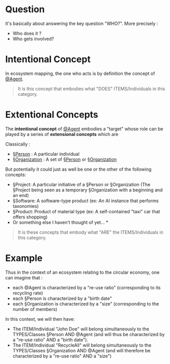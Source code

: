 Question
==
It's basically about answering the key question "WHO?". More precisely :
* Who does it ?
* Who gets involved?

Intentional Concept
==
In ecosystem mapping, the one who acts is by definition the concept of <a href="https://github.com/iPlumb3r/EcosystemMapping/blob/master/1_Semantic/Conceptionary/%40Agent.md">@Agent</a>.

> It is this concept that embodies what "DOES" ITEMS/Individuals in this category.

Extentional Concepts
==
The __intentional concept__ of <a href="https://github.com/iPlumb3r/EcosystemMapping/blob/master/1_Semantic/Conceptionary/%40Agent.md">@Agent</a> embodies a "target" whose role can be played by a series of __extensional concepts__ which are 

Classically :
* <a href="https://github.com/iPlumb3r/EcosystemMappingModel/blob/master/1_Semantic/Conceptionary/%C2%A7Person.md">§Person</a> : A particular individual
* <a href="https://github.com/iPlumb3r/EcosystemMappingModel/blob/master/1_Semantic/Conceptionary/%C2%A7Organization.md">§Organization</a> : A set of <a href="https://github.com/iPlumb3r/EcosystemMappingModel/blob/master/1_Semantic/Conceptionary/%C2%A7Person.md">§Person</a> or <a href="https://github.com/iPlumb3r/EcosystemMappingModel/blob/master/1_Semantic/Conceptionary/%C2%A7Organization.md">§Organization</a>   

But potentially it could just as well be one or the other of the following concepts:
* §Project: A particular initiative of a §Person or §Organization (The §Project being seen as a temporary §Organization with a beginning and an end)
* §Software: A software-type product (ex: An AI instance that performs taxonomies)
* §Product: Product of material type (ex: A self-contained "taxi" car that offers shopping)
* Or something else I haven't thought of yet... *

> It is these concepts that embody what "ARE" the ITEMS/Individuals in this category.

Example
==
Thus in the context of an ecosystem relating to the circular economy, one can imagine that : 
* each @Agent is characterized by a "re-use ratio" (corresponding to its recycling rate)
* each §Person is characterized by a "birth date" 
* each §Organization is characterized by a "size" (corresponding to the number of members)

In this context, we will then have:
* The ITEM/Individual "John Doe" will belong simultaneously to the TYPES/Classes §Person AND @Agent (and will thus be characterized by a "re-use ratio" AND a "birth date").
* The ITEM/Individual "RecycleAll" will belong simultaneously to the TYPES/Classes §Organization AND @Agent (and will therefore be characterized by a "re-use ratio" AND a "size")
